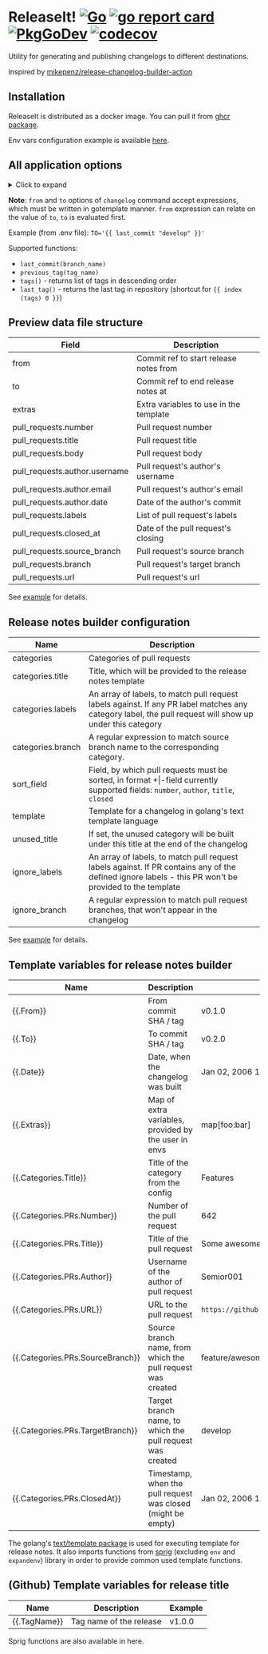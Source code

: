# ReleaseIt! [![Go](https://github.com/Semior001/releaseit/actions/workflows/.go.yaml/badge.svg)](https://github.com/Semior001/releaseit/actions/workflows/.go.yaml) [![go report card](https://goreportcard.com/badge/github.com/semior001/releaseit)](https://goreportcard.com/report/github.com/semior001/releaseit) [![PkgGoDev](https://pkg.go.dev/badge/github.com/Semior001/releaseit)](https://pkg.go.dev/github.com/Semior001/releaseit) [![codecov](https://codecov.io/gh/Semior001/releaseit/branch/master/graph/badge.svg?token=0MAV99RJ1C)](https://codecov.io/gh/Semior001/releaseit)

Utility for generating and publishing changelogs to different destinations.

Inspired by [mikepenz/release-changelog-builder-action](https://github.com/mikepenz/release-changelog-builder-action)

## Installation
ReleaseIt is distributed as a docker image. You can pull it from [ghcr package](https://github.com/Semior001/releaseit/pkgs/container/releaseit).

Env vars configuration example is available [here](_example/.env).

## All application options
<details>
<summary>Click to expand</summary>

```
Application Options:
      --dbg                                    turn on debug mode [$DEBUG]

Help Options:
  -h, --help                                   Show this help message

[preview command options]
          --data-file=     path to the file with release data [$DATA_FILE]
          --extras=        extra variables to use in the template, will be merged (env primary) with ones in the config file [$EXTRAS]
          --conf_location= location to the config file [$CONF_LOCATION]

[changelog command options]
          --from=                              commit ref to start release notes from (default: {{ previous_tag .To }}) [$FROM]
          --to=                                commit ref to end release notes to (default: {{ last_tag }}) [$TO]
          --timeout=                           timeout for assembling the release (default: 5m) [$TIMEOUT]
          --squash-commit-rx=                  regexp to match squash commits (default: ^squash:(.?)+$) [$SQUASH_COMMIT_RX]
          --conf_location=                     location to the config file [$CONF_LOCATION]
          --extras=                            extra variables to use in the template [$EXTRAS]

    engine:
          --engine.type=[github|gitlab]        type of the repository engine [$ENGINE_TYPE]

    github:
          --engine.github.timeout=             timeout for http requests (default: 5s) [$ENGINE_GITHUB_TIMEOUT]

    repo:
          --engine.github.repo.owner=          owner of the repository [$ENGINE_GITHUB_REPO_OWNER]
          --engine.github.repo.name=           name of the repository [$ENGINE_GITHUB_REPO_NAME]

    basic_auth:
          --engine.github.basic_auth.username= username for basic auth [$ENGINE_GITHUB_BASIC_AUTH_USERNAME]
          --engine.github.basic_auth.password= password for basic auth [$ENGINE_GITHUB_BASIC_AUTH_PASSWORD]

    gitlab:
          --engine.gitlab.token=               token to connect to the gitlab repository [$ENGINE_GITLAB_TOKEN]
          --engine.gitlab.base_url=            base url of the gitlab instance [$ENGINE_GITLAB_BASE_URL]
          --engine.gitlab.project_id=          project id of the repository [$ENGINE_GITLAB_PROJECT_ID]
          --engine.gitlab.timeout=             timeout for http requests (default: 5s) [$ENGINE_GITLAB_TIMEOUT]

    notify:
          --notify.stdout                      print release notes to stdout [$NOTIFY_STDOUT]

    telegram:
          --notify.telegram.chat_id=           id of the chat, where the release notes will be sent [$NOTIFY_TELEGRAM_CHAT_ID]
          --notify.telegram.token=             bot token [$NOTIFY_TELEGRAM_TOKEN]
          --notify.telegram.web_page_preview   request telegram to preview for web links [$NOTIFY_TELEGRAM_WEB_PAGE_PREVIEW]
          --notify.telegram.timeout=           timeout for http requests (default: 5s) [$NOTIFY_TELEGRAM_TIMEOUT]

    github:
          --notify.github.timeout=             timeout for http requests (default: 5s) [$NOTIFY_GITHUB_TIMEOUT]
          --notify.github.release_name_tmpl=   template for release name [$NOTIFY_GITHUB_RELEASE_NAME_TMPL]

    repo:
          --notify.github.repo.owner=          owner of the repository [$NOTIFY_GITHUB_REPO_OWNER]
          --notify.github.repo.name=           name of the repository [$NOTIFY_GITHUB_REPO_NAME]

    basic_auth:
          --notify.github.basic_auth.username= username for basic auth [$NOTIFY_GITHUB_BASIC_AUTH_USERNAME]
          --notify.github.basic_auth.password= password for basic auth [$NOTIFY_GITHUB_BASIC_AUTH_PASSWORD]

    mattermost-hook:
          --notify.mattermost-hook.base_url=   base url of the mattermost server [$NOTIFY_MATTERMOST_HOOK_BASE_URL]
          --notify.mattermost-hook.id=         id of the hook, where the release notes will be sent [$NOTIFY_MATTERMOST_HOOK_ID]
          --notify.mattermost-hook.timeout=    timeout for http requests (default: 5s) [$NOTIFY_MATTERMOST_HOOK_TIMEOUT]

    post:
          --notify.post.url=                   url to send the release notes [$NOTIFY_POST_URL]
          --notify.post.timeout=               timeout for http requests (default: 5s) [$NOTIFY_POST_TIMEOUT]
```

</details>

**Note**: `from` and `to` options of `changelog` command accept expressions, which must be written in gotemplate manner.
`from` expression can relate on the value of `to`, `to` is evaluated first.

Example (from .env file): `TO='{{ last_commit "develop" }}'`

Supported functions:
- `last_commit(branch_name)`
- `previous_tag(tag_name)`
- `tags()` - returns list of tags in descending order
- `last_tag()` - returns the last tag in repository (shortcut for `{{ index (tags) 0 }}`)

## Preview data file structure
| Field                         | Description                            |
|-------------------------------|----------------------------------------|
| from                          | Commit ref to start release notes from |
| to                            | Commit ref to end release notes at     |
| extras                        | Extra variables to use in the template |
| pull_requests.number          | Pull request number                    |
| pull_requests.title           | Pull request title                     |
| pull_requests.body            | Pull request body                      |
| pull_requests.author.username | Pull request's author's username       |
| pull_requests.author.email    | Pull request's author's email          |
| pull_requests.author.date     | Date of the author's commit            |
| pull_requests.labels          | List of pull request's labels          |
| pull_requests.closed_at       | Date of the pull request's closing     |
| pull_requests.source_branch   | Pull request's source branch           |
| pull_requests.branch          | Pull request's target branch           |
| pull_requests.url             | Pull request's url                     |

See [example](_example/preview_data.yaml) for details.

## Release notes builder configuration
| Name              | Description                                                                                                                                             |
|-------------------|---------------------------------------------------------------------------------------------------------------------------------------------------------|
| categories        | Categories of pull requests                                                                                                                             |
| categories.title  | Title, which will be provided to the release notes template                                                                                             |
| categories.labels | An array of labels, to match pull request labels against. If any PR label matches any category label, the pull request will show up under this category |
| categories.branch | A regular expression to match source branch name to the corresponding category.                                                                         |
| sort_field        | Field, by which pull requests must be sorted, in format +&#124;-field currently supported fields: `number`, `author`, `title`, `closed`                 |
| template          | Template for a changelog in golang's text template language                                                                                             |
| unused_title      | If set, the unused category will be built under this title at the end of the changelog                                                                  |
| ignore_labels     | An array of labels, to match pull request labels against. If PR contains any of the defined ignore labels - this PR won't be provided to the template   |
| ignore_branch     | A regular expression to match pull request branches, that won't appear in the changelog                                                                 |

See [example](_example/config.yaml) for details.

## Template variables for release notes builder

| Name                             | Description                                                  | Example                                         |
|----------------------------------|--------------------------------------------------------------|-------------------------------------------------|
| {{.From}}                        | From commit SHA / tag                                        | v0.1.0                                          |
| {{.To}}                          | To commit SHA / tag                                          | v0.2.0                                          |
| {{.Date}}                        | Date, when the changelog was built                           | Jan 02, 2006 15:04:05 UTC                       |
| {{.Extras}}                      | Map of extra variables, provided by the user in envs         | map[foo:bar]                                    |
| {{.Categories.Title}}            | Title of the category from the config                        | Features                                        |
| {{.Categories.PRs.Number}}       | Number of the pull request                                   | 642                                             |
| {{.Categories.PRs.Title}}        | Title of the pull request                                    | Some awesome feature added                      |
| {{.Categories.PRs.Author}}       | Username of the author of pull request                       | Semior001                                       |
| {{.Categories.PRs.URL}}          | URL to the pull request                                      | `https://github.com/Semior001/releaseit/pull/6` |
| {{.Categories.PRs.SourceBranch}} | Source branch name, from which the pull request was created  | feature/awesome-feature                         |
| {{.Categories.PRs.TargetBranch}} | Target branch name, to which the pull request was created    | develop                                         |
| {{.Categories.PRs.ClosedAt}}     | Timestamp, when the pull request was closed (might be empty) | Jan 02, 2006 15:04:05 UTC                       |

The golang's [text/template package](https://pkg.go.dev/text/template) is used for executing template for release notes. 
It also imports functions from [sprig](http://masterminds.github.io/sprig/) (excluding `env` and `expandenv`) library in 
order to provide common used template functions.

## (Github) Template variables for release title

| Name         | Description             | Example |
|--------------|-------------------------|---------|
| {{.TagName}} | Tag name of the release | v1.0.0  |
Sprig functions are also available in here.
